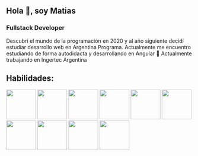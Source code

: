 ## Hola 👋, soy Matias
### Fullstack Developer

Descubrí el mundo de la programación en 2020 y al año siguiente decidí estudiar desarrollo web en Argentina Programa. Actualmente me encuentro estudiando de forma autodidacta y desarrollando en Angular
 🔭 Actualmente trabajando en Ingertec Argentina

## Habilidades:
<div>
  <img src="https://img.icons8.com/color/452/html-5--v1.png" width="80px"/>
  <img src="https://img.icons8.com/color/452/css3.png" width="80px"/>
  <img src="https://img.icons8.com/color/452/javascript--v1.png" width="80px"/>
  <img src="https://img.icons8.com/color/452/typescript.png" width="80px"/>
  <img src="https://img.icons8.com/color/344/angularjs.png" width="80px"/>
  <img src="https://img.icons8.com/color/452/sass.png" width="80px"/>
  <img src="https://img.icons8.com/color/452/java-coffee-cup-logo--v1.png" width="80px"/>
  <img src="https://img.icons8.com/office/344/spring-logo.png" width="80px"/>
  <img src="https://img.icons8.com/color/452/nodejs.png" width="80px"/>
  <img src="https://img.icons8.com/color/452/mysql-logo.png" width="80px"/>
</div>




